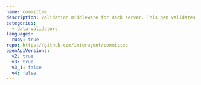 ```yaml
---
name: committee
description: Validation middleware for Rack server. This gem validates request and response using an OpenAPI Description. And convert parameter string to specific Ruby object (e.g. convert datetime string to DateTime class).
categories:
  - data-validators
languages:
  ruby: true
repo: https://github.com/interagent/committee
openApiVersions:
  v2: true
  v3: true
  v3_1: false
  v4: false
---
```

